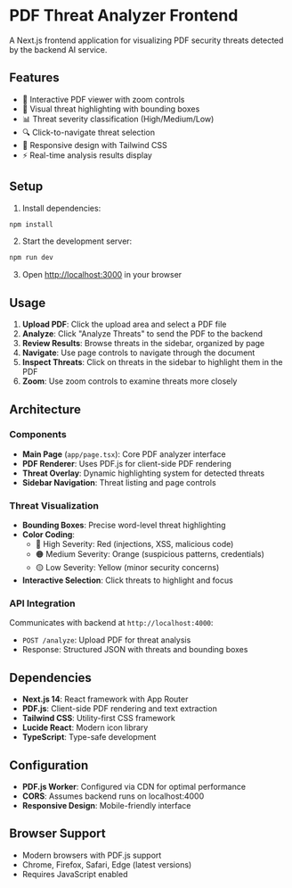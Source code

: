 # PDF Threat Analyzer Frontend

A Next.js frontend application for visualizing PDF security threats detected by the backend AI service.

## Features

- 📄 Interactive PDF viewer with zoom controls
- 🎯 Visual threat highlighting with bounding boxes
- 📊 Threat severity classification (High/Medium/Low)
- 🔍 Click-to-navigate threat selection
- 📱 Responsive design with Tailwind CSS
- ⚡ Real-time analysis results display

## Setup

1. Install dependencies:
```bash
npm install
```

2. Start the development server:
```bash
npm run dev
```

3. Open [http://localhost:3000](http://localhost:3000) in your browser

## Usage

1. **Upload PDF**: Click the upload area and select a PDF file
2. **Analyze**: Click "Analyze Threats" to send the PDF to the backend
3. **Review Results**: Browse threats in the sidebar, organized by page
4. **Navigate**: Use page controls to navigate through the document
5. **Inspect Threats**: Click on threats in the sidebar to highlight them in the PDF
6. **Zoom**: Use zoom controls to examine threats more closely

## Architecture

### Components

- **Main Page** (`app/page.tsx`): Core PDF analyzer interface
- **PDF Renderer**: Uses PDF.js for client-side PDF rendering
- **Threat Overlay**: Dynamic highlighting system for detected threats
- **Sidebar Navigation**: Threat listing and page controls

### Threat Visualization

- **Bounding Boxes**: Precise word-level threat highlighting
- **Color Coding**: 
  - 🔴 High Severity: Red (injections, XSS, malicious code)
  - 🟠 Medium Severity: Orange (suspicious patterns, credentials)
  - 🟡 Low Severity: Yellow (minor security concerns)
- **Interactive Selection**: Click threats to highlight and focus

### API Integration

Communicates with backend at `http://localhost:4000`:
- `POST /analyze`: Upload PDF for threat analysis
- Response: Structured JSON with threats and bounding boxes

## Dependencies

- **Next.js 14**: React framework with App Router
- **PDF.js**: Client-side PDF rendering and text extraction
- **Tailwind CSS**: Utility-first CSS framework
- **Lucide React**: Modern icon library
- **TypeScript**: Type-safe development

## Configuration

- **PDF.js Worker**: Configured via CDN for optimal performance
- **CORS**: Assumes backend runs on localhost:4000
- **Responsive Design**: Mobile-friendly interface

## Browser Support

- Modern browsers with PDF.js support
- Chrome, Firefox, Safari, Edge (latest versions)
- Requires JavaScript enabled
